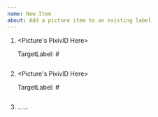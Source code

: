 ```yaml
---
name: New Item
about: Add a picture item to an existing label
---
```

1. <Picture's PixivID Here>

   TargetLabel:  #<LabelName>

   ![<PixivTitle>](<PictureLink(Must startswith "https://i.pixiv.cat")>)

2. <Picture's PixivID Here>

   TargetLabel:  #<LabelName>

   ![<PixivTitle>](<PictureLink(Must startswith "https://i.pixiv.cat")>)

3. ......